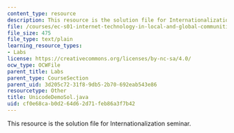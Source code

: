 ```yaml
---
content_type: resource
description: This resource is the solution file for Internationalization seminar.
file: /courses/ec-s01-internet-technology-in-local-and-global-communities-spring-2005-summer-2005/cf0e68cab0d264d62d71feb86a3f7b42_UnicodeDemoSol.java
file_size: 475
file_type: text/plain
learning_resource_types:
- Labs
license: https://creativecommons.org/licenses/by-nc-sa/4.0/
ocw_type: OCWFile
parent_title: Labs
parent_type: CourseSection
parent_uid: 3d205c72-31f8-9db5-2b70-692eab543e86
resourcetype: Other
title: UnicodeDemoSol.java
uid: cf0e68ca-b0d2-64d6-2d71-feb86a3f7b42
---
```

This resource is the solution file for Internationalization seminar.
